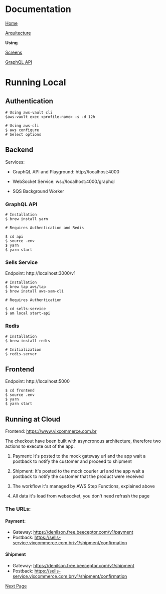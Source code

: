 # Documentation

[Home](../README.md)

[Arquitecture](architecture.md)

**Using**

[Screens](screens.md)

[GraphQL API](graphql.md)

# Running Local

## Authentication

```
# Using aws-vault cli
$aws-vault exec <profile-name> -s -d 12h

# Using aws-cli
$ aws configure
# Select options
```

## Backend

Services:

- GraphQL API and Playground: http://localhost:4000

- WebSocket Service: ws://localhost:4000/graphql

- SQS Background Worker

### GraphQL API

```
# Installation
$ brew install yarn

# Requires Authentication and Redis

$ cd api
$ source .env
$ yarn
$ yarn start
```

### Sells Service

Endpoint: http://localhost:3000/v1

```
# Installation
$ brew tap aws/tap
$ brew install aws-sam-cli

# Requires Authentication

$ cd sells-service
$ am local start-api
```

### Redis

```
# Installation
$ brew install redis

# Initialization
$ redis-server
```

## Frontend

Endpoint: http://localhost:5000

```
$ cd frontend
$ source .env
$ yarn
$ yarn start
```

## Running at Cloud

Frontend: https://www.vixcommerce.com.br

The checkout have been built with asyncronous architecture, therefore two actions to execute out of the app.

1. Payment: It's posted to the mock gateway url and the app wait a postback to notify the customer and proceed to shipment

1. Shipment: It's posted to the mock courier url and the app wait a postback to notify the customer that the product were received

1. The workflow it's managed by AWS Step Functions, explained above

1. All data it's load from websocket, you don't need refrash the page

### The URLs:

#### Payment:

- Gateway: https://denilson.free.beeceptor.com/v1/payment
- Postback: https://sells-service.vixcommerce.com.br/v1/shipment/confirmation

#### Shipment

- Gateway: https://denilson.free.beeceptor.com/v1/shipment
- Postback: https://sells-service.vixcommerce.com.br/v1/shipment/confirmation

[Next Page](screens.md)
